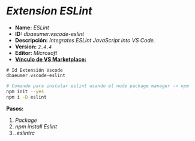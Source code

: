 <!-- Autor: Daniel Benjamin Perez Morales -->
<!-- GitHub: https://github.com/DanielPerezMoralesDev13 -->
<!-- Correo electrónico: danielperezdev@proton.me -->

# ***Extension ESLint***

- **Name:** *ESLint*
- **ID:** *dbaeumer.vscode-eslint*
- **Descripción:** *Integrates ESLint JavaScript into VS Code.*
- **Version:** *`2.4.4`*
- **Editor:** *Microsoft*
- **[Vínculo de VS Marketplace:](https://marketplace.visualstudio.com/items?itemName=dbaeumer.vscode-eslint "https://marketplace.visualstudio.com/items?itemName=dbaeumer.vscode-eslint")**

```plaintext
# Id Extensión Vscode
dbaeumer.vscode-eslint
```

```bash
# Comando para instalar eslint usando el node package manager -> npm
npm init --yes
npm i -D eslint
```

**Pasos:**

1. *Package*
2. *npm install Eslint*
3. *.eslintrc*
